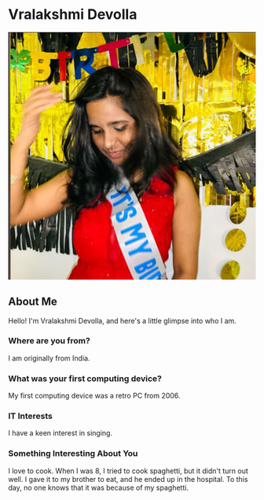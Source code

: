 # Vralakshmi Devolla

![Your Picture](./images/pic.png)

## About Me

Hello! I'm Vralakshmi Devolla, and here's a little glimpse into who I am.

### Where are you from?

I am originally from India.

### What was your first computing device?

My first computing device was a retro PC from 2006.

### IT Interests

I have a keen interest in singing.

### Something Interesting About You

I love to cook. When I was 8, I tried to cook spaghetti, but it didn't turn out well. I gave it to my brother to eat, and he ended up in the hospital. To this day, no one knows that it was because of my spaghetti.

